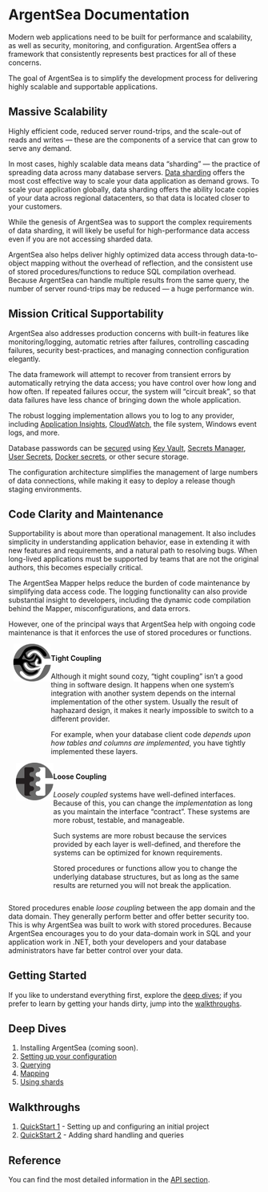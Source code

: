 # ArgentSea Documentation

Modern web applications need to be built for performance and scalability, as well as security, monitoring, and configuration. ArgentSea offers a framework that consistently represents best practices for all of these concerns.

The goal of ArgentSea is to simplify the development process for delivering highly scalable and supportable applications.

## Massive Scalability

Highly efficient code, reduced server round-trips, and the scale-out of reads and writes — these are the components of a service that can grow to serve any demand.

In most cases, highly scalable data means data “sharding” — the practice of spreading data across many database servers. [Data sharding](tutorials/sharding.md) offers the most cost effective way to scale your data application as demand grows. To scale your application globally, data sharding offers the ability locate copies of your data across regional datacenters, so that data is located closer to your customers.

While the genesis of ArgentSea was to support the complex requirements of data sharding, it will likely be useful for high-performance data access even if you are not accessing sharded data.

ArgentSea also helps deliver highly optimized data access through data-to-object mapping without the overhead of reflection, and the consistent use of stored procedures/functions to reduce SQL compilation overhead. Because ArgentSea can handle multiple results from the same query, the number of server round-trips may be reduced — a huge performance win.

## Mission Critical Supportability

ArgentSea also addresses production concerns with built-in features like monitoring/logging, automatic retries after failures, controlling cascading failures, security best-practices, and managing connection configuration elegantly.

The data framework will attempt to recover from transient errors by automatically retrying the data access; you have control over how long and how often. If repeated failures occur, the system will “circuit break”, so that data failures have less chance of bringing down the whole application. 

The robust logging implementation allows you to log to any provider, including [Application Insights](https://docs.microsoft.com/en-us/azure/application-insights/app-insights-asp-net-core), [CloudWatch](https://github.com/aws/aws-logging-dotnet#aspnet-core-logging), the file system, Windows event logs, and more.

Database passwords can be [secured](tutorials/security.md) using [Key Vault](https://azure.microsoft.com/en-us/services/key-vault/), [Secrets Manager](https://aws.amazon.com/secrets-manager/), [User Secrets](https://docs.microsoft.com/en-us/aspnet/core/security/app-secrets), [Docker secrets](https://docs.docker.com/engine/swarm/secrets/), or other secure storage.

The configuration architecture simplifies the management of large numbers of data connections, while making it easy to deploy a release though staging environments.

## Code Clarity and Maintenance

Supportability is about more than operational management. It also includes simplicity in understanding application behavior, ease in extending it with new features and requirements, and a natural path to resolving bugs. When long-lived applications must be supported by teams that are not the original authors, this becomes especially critical.

The ArgentSea Mapper helps reduce the burden of code maintenance by simplifying data access code. The logging functionality can also provide substantial insight to developers, including the dynamic code compilation behind the Mapper, misconfigurations, and data errors.

However, one of the principal ways that ArgentSea help with ongoing code maintenance is that it enforces the use of stored procedures or functions.

<div>
    <div style="padding-left:10px;padding-right:10px;display:flex;flex-flow:row wrap;justify-content:space-around;">
        <div style="display:flex;flex-direction:column;">
            <div style="display:flex;flex-direction:row;">
                <img style="height:75px;width:75px;" src="/images/tightly-coupled.svg" />
                <div>
                    <h4>Tight Coupling</h4>
                    <p>
                        Although it might sound cozy, “tight coupling” isn’t a good thing in software design. It happens when one system’s integration with another system depends on the internal implementation of the other system. Usually the result of haphazard design, it makes it nearly impossible to switch to a different provider.
                    </p>
                    <p>
                        For example, when your database client code <i>depends upon how tables and columns are implemented</i>, you have tightly implemented these layers.
                    </p>
                </div>
            </div>
        </div>
        <div style="display:flex;width:98%;flex-direction:column;">
            <div style="display:flex;flex-direction:row;">
                <img style="height:75px;width:75px;" src="/images/loosely-coupled.svg" />
                <div>
                    <h4>Loose Coupling</h4>
                    <p>
                    <i>Loosely coupled</i> systems have well-defined interfaces. Because of this, you can change the <i>implementation</i> as long as you maintain the interface “contract”. These systems are more robust, testable, and manageable.
                    </p><p>
                    Such systems are more robust because the services provided by each layer is well-defined, and therefore the systems can be optimized for known requirements.
                    </p><p>
                    Stored procedures or functions allow you to change the underlying database structures, but as long as the same results are returned you will not break the application.
                    </p>
                </div>
            </div>
        </div>
    </div>
</div>

Stored procedures enable *loose coupling* between the app domain and the data domain. They generally perform better and offer better security too. This is why ArgentSea was built to work with stored procedures. Because ArgentSea encourages you to do your data-domain work in SQL and your application work in .NET, both your developers and your database administrators have far better control over your data.

## Getting Started

If you like to understand everything first, explore the [deep dives](tutorials/index.md); if you prefer to learn by getting your hands dirty, jump into the [walkthroughs](#walkthroughs).

## Deep Dives

1. Installing ArgentSea (coming soon).
2. [Setting up your configuration](tutorials/configuration.md)
3. [Querying](tutorials/querying.md)
4. [Mapping](tutorials/mapping.md)
5. [Using shards](tutorials/sharding.md)

## Walkthroughs

1. [QuickStart 1](tutorials/quickstart1.md) - Setting up and configuring an initial project
2. [QuickStart 2](tutorials/quickstart2.md) - Adding shard handling and queries

## Reference

You can find the most detailed information in the [API section](/reference/apis.html).